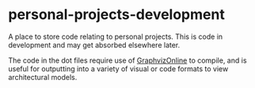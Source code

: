 # personal-projects-development
A place to store code relating to personal projects. This is code in development and may get absorbed elsewhere later.

The code in the dot files require use of [GraphvizOnline](https://dreampuf.github.io/GraphvizOnline/) to compile, and is useful for outputting into a variety of visual or code formats to view architectural models.
